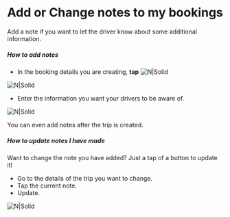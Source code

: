 <h1>Add or Change notes to my bookings</h1>

Add a note if you want to let the driver know about some additional information.

##### **How to add notes**
- In the booking details you are creating, **tap** ![N|Solid](https://static-qup.s3.us-west-1.amazonaws.com/gif/icon-add-more.JPG)

![N|Solid](https://static-qup.s3-us-west-1.amazonaws.com/gojo/add-more.PNG ':size=250')

- Enter the information you want your drivers to be aware of.


![N|Solid](https://static-qup.s3-us-west-1.amazonaws.com/gojo/add-note.PNG ':size=250')

You can even add notes after the trip is created.

##### **How to update notes I have made**

Want to change the note you have added? Just a tap of a button to update it!
- Go to the details of the trip you want to change.
- Tap the current note.
- Update.


![N|Solid](https://static-qup.s3.us-west-1.amazonaws.com/gif/update-notes.jpg ':size=250')

